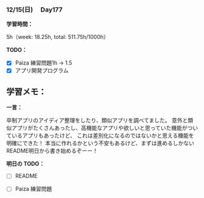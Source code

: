 ### 12/15(日)　 Day177

**学習時間：**

5h（week: 18.25h, total: 511.75h/1000h）

**TODO：**

- [x] Paiza 練習問題1h -> 1.5
- [x] アプリ開発プログラム

**学習メモ：**
-

**一言：**

卒制アプリのアイディア整理をしたり、類似アプリを調べてました。
意外と類似アプリがたくさんあったし、高機能なアプリや欲しいと思っていた機能がついているアプリもあったけど、
これは差別化になるのではないかと思える機能を明確にできた！
本当に作れるかという不安もあるけど、まずは進めるしかないREADME明日から書き始めるぞーー！

**明日の TODO：**

- [ ] README
- [ ] Paiza 練習問題

